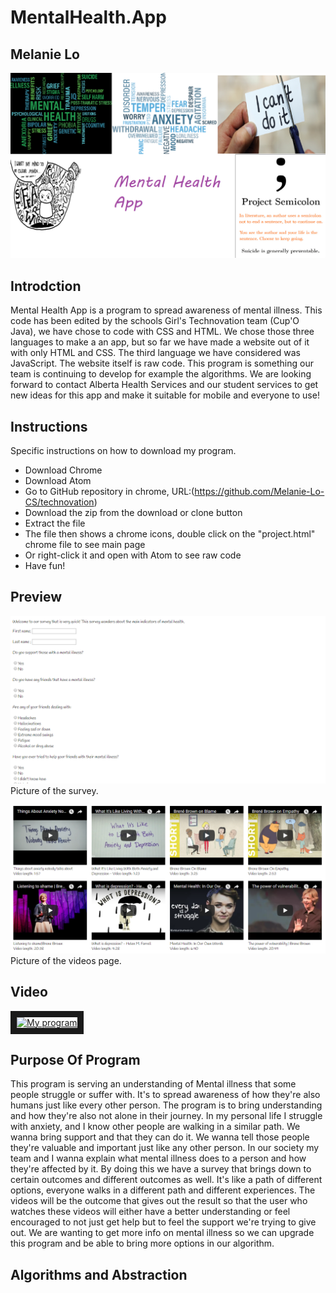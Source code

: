# MentalHealth.App
## Melanie Lo

![alt text](https://github.com/Melanie-Lo-CS/Presentation/blob/master/TITLE%20PAGE.png )

## Introdction
Mental Health App is a program to spread awareness of mental illness. This code has been edited by the schools Girl's Technovation team (Cup'O Java), we have chose to code with CSS and HTML. We chose those three languages to make a an app, but so far we have made a website out of it with only HTML and CSS. The third language we have considered was JavaScript. The website itself is raw code. This program is something our team is continuing to develop for example the algorithms. We are looking forward to contact Alberta Health Services and our student services to get new ideas for this app and make it suitable for mobile and everyone to use!

## Instructions
Specific instructions on how to download my program. 

* Download Chrome
* Download Atom
* Go to GitHub repository in chrome, URL:(https://github.com/Melanie-Lo-CS/technovation)
* Download the zip from the download or clone button
* Extract the file 
* The file then shows a chrome icons, double click on the "project.html" chrome file to see main page
* Or right-click it and open with Atom to see raw code
* Have fun!


## Preview
![alt text](https://github.com/Melanie-Lo-CS/Presentation/blob/master/%231.PNG)
Picture of the survey.

![alt text](https://github.com/Melanie-Lo-CS/Presentation/blob/master/%232.PNG)
Picture of the videos page.

## Video
<a href="https://www.youtube.com/watch?v=TpjHn2EuEyw"
target="_blank"><img src="http://img.youtube.com/vi/www.youtube.com/watch?v=TpjHn2EuEyw/0.jpg"
alt="My program" width="240" height="180" border="10" /></a>

## Purpose Of Program
This program is serving an understanding of Mental illness that some people struggle or suffer with. It's to spread awareness of how they're also humans just like every other person. The program is to bring understanding and how they're also not alone in their journey. In my personal life I struggle with anxiety, and I know other people are walking in a similar path. We wanna bring support and that they can do it. We wanna tell those people they're valuable and important just like any other person. In our society my team and I wanna explain what mental illness does to a person and how they're affected by it. By doing this we have a survey that brings down to certain outcomes and different outcomes as well. It's like a path of different options, everyone walks in a different path and different experiences. The videos will be the outcome that gives out the result so that the user who watches these videos will either have a better understanding or feel encouraged to not just get help but to feel the support we're trying to give out. We are wanting to get more info on mental illness so we can upgrade this program and be able to bring more options in our algorithm.

## Algorithms and Abstraction




